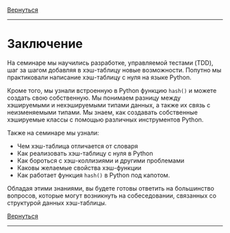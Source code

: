 [Вернуться][main]

---

# Заключение

На семинаре мы научились разработке, управляемой тестами (TDD), шаг за шагом добавляя в хэш-таблицу новые возможности.
Попутно мы практиковали написание хэш-таблицу с нуля на языке Python.

Кроме того, мы узнали встроенную в Python функцию `hash()` и можете создать свою собственную. Мы понимаем разницу между
хэшируемыми и нехэшируемыми типами данных, а также их связь с неизменяемыми типами. Мы знаем, как создавать собственные
хэшируемые классы с помощью различных инструментов Python.

Также на семинаре мы узнали:

- Чем хэш-таблица отличается от словаря
- Как реализовать хэш-таблицу с нуля в Python
- Как бороться с хэш-коллизиями и другими проблемами
- Каковы желаемые свойства хэш-функции
- Как работает функция `hash()` в Python под капотом.

Обладая этими знаниями, вы будете готовы ответить на большинство вопросов, которые могут возникнуть на собеседовании,
связанных со структурой данных хэш-таблицы.

[Вернуться][main]

---

[main]: ../../README.md "содержание"

